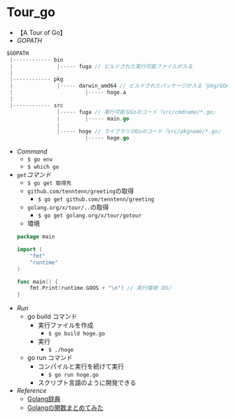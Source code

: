 # Tour_go
- 【A Tour of Go】
- _GOPATH_
```go
$GOPATH
 |------------ bin
 |              |----- fuga // ビルドされた実行可能ファイルが入る
 |
 |------------ pkg
 |              |----- darwin_amd64 // ビルドされたパッケージが入る『pkg/GOARCH/pkgname.a』
 |                       |----- hoge.a
 |               
 |------------ src
                |----- fuga // 実行可能なGoのコード『src/cmdname/*.go』
                |        |----- main.go
                |
                |----- hoge // ライブラリのGoのコード『src/pkgname/*.go』
                         |----- hoge.go
```

- _Command_
  - `$ go env`
  - `$ which go` 
- _`get`コマンド_
  - `$ go get 取得先`
  - `github.com/tenntenn/greeting`の取得
    - `$ go get github.com/tenntenn/greeting`
  - `golang.org/x/tour/..`の取得
    - `$ go get golang.org/x/tour/gotour`
  - 環境
  ```go
  package main
  
  import (
      "fmt"
      "runtime"
  )
  
  func main() { 
      fmt.Print(runtime.GOOS + "\n") // 実行環境（OS）
  }
  ```
- _Run_ 
  - go build コマンド
    - 実行ファイルを作成
      - `$ go build hoge.go`
    - 実行
      - `$ ./hoge`
  - go run コマンド
    - コンパイルと実行を続けて実行
      - `$ go run hoge.go`
    - スクリプト言語のように開発できる
- _Reference_
  - [Golang辞典](http://www.tohoho-web.com/ex/golang.html#goroutines)
  - [Golangの関数まとめてみた](https://qiita.com/pei0804/items/dd8acfba3dfe32530717)
